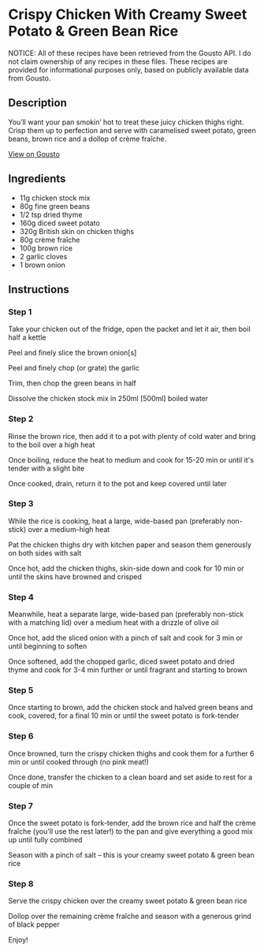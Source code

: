 # Crispy Chicken With Creamy Sweet Potato & Green Bean Rice

NOTICE: All of these recipes have been retrieved from the Gousto API. I do not claim ownership of any recipes in these files. These recipes are provided for informational purposes only, based on publicly available data from Gousto.

## Description

You’ll want your pan smokin’ hot to treat these juicy chicken thighs right. Crisp them up to perfection and serve with caramelised sweet potato, green beans, brown rice and a dollop of crème fraîche. 


[View on Gousto](https://www.gousto.co.uk/recipes/cookbook/crispy-chicken-with-butternut-squash-rice-and-basil-oil)

## Ingredients

- 11g chicken stock mix
- 80g fine green beans
- 1/2 tsp dried thyme
- 160g diced sweet potato
- 320g British skin on chicken thighs
- 80g crème fraîche
- 100g brown rice
- 2 garlic cloves
- 1 brown onion

## Instructions


### Step 1

Take your chicken out of the fridge, open the packet and let it air, then boil half a kettle

Peel and finely slice the brown onion<span class="text-danger">[s]</span>

Peel and finely chop (or grate) the garlic

Trim, then chop the green beans in half

Dissolve the chicken stock mix in 250ml <span class="text-danger">[500ml]</span> boiled water


### Step 2

Rinse the brown rice, then add it to a pot with plenty of cold water and bring to the boil over a high heat

Once boiling, reduce the heat to medium and cook for 15-20 min or until it's tender with a slight bite

Once cooked, drain, return it to the pot and keep covered until later


### Step 3

While the rice is cooking, heat a large, wide-based pan (preferably non-stick) over a medium-high heat

Pat the chicken thighs dry with kitchen paper and season them generously on both sides with salt

Once hot, add the chicken thighs, skin-side down and cook for 10 min or until the skins have browned and crisped


### Step 4

Meanwhile, heat a separate large, wide-based pan (preferably non-stick with a matching lid) over a medium heat with a drizzle of olive oil

Once hot, add the sliced onion with a pinch of salt and cook for 3 min or until beginning to soften

Once softened, add the chopped garlic, diced sweet potato and dried thyme and cook for 3-4 min further or until fragrant and starting to brown


### Step 5

Once starting to brown, add the chicken stock and halved green beans and cook, covered, for a final 10 min or until the sweet potato is fork-tender


### Step 6

Once browned, turn the crispy chicken thighs and cook them for a further 6 min or until cooked through (no pink meat!)

Once done, transfer the chicken to a clean board and set aside to rest for a couple of min


### Step 7

Once the sweet potato is fork-tender, add the brown rice and half the crème fraîche (you'll use the rest later!) to the pan and give everything a good mix up until fully combined

Season with a pinch of salt – this is your creamy sweet potato & green bean rice

### Step 8

Serve the crispy chicken over the creamy sweet potato & green bean rice

Dollop over the remaining crème fraîche and season with a generous grind of black pepper

Enjoy!

